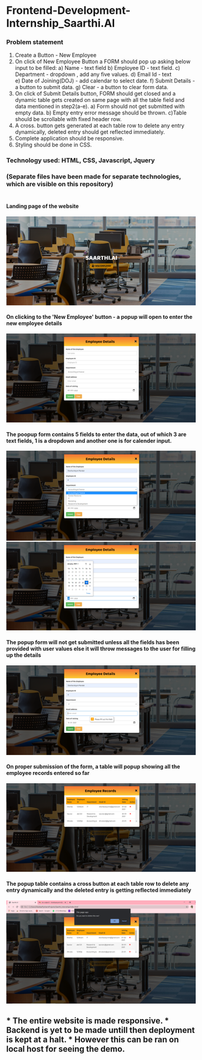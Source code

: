 # Frontend-Development-Internship_Saarthi.AI

<h3><b>Problem statement</b></h3>

1. Create a Button - New Employee 
2. On click of New Employee Button a FORM should pop up asking below input to be filled: 
a) Name - text field 
b) Employee ID - text field. 
c) Department - dropdown , add any five values. 
d) Email Id - text  
e) Date of Joining(DOJ) - add calendar to select date. 
f) Submit Details - a button to submit data. 
g) Clear - a button to clear form data. 
3. On click of Submit Details button, FORM should get closed and a dynamic table gets  created on same page with all the table field and data mentioned in step2(a-e). 
a) Form should not get submitted with empty data. 
b) Empty entry error message should be thrown. 
c)Table should be scrollable with fixed header row. 
4. A cross. button gets generated at each table row to delete any entry dynamically, deleted  entry should get reflected immediately. 
5. Complete application should be responsive. 
6. Styling should be done in CSS. 

<h3>Technology used: HTML, CSS, Javascript, Jquery<h3> (Separate files have been made for separate technologies, which are visible on this repository) <br>
  <br>
  
  <h4> Landing page of the website </h4>

<img src="https://github.com/sharika-anjum/Frontend-Development-Internship_Saarthi.AI/blob/main/Results/landing%20page.png"> 
 <br>
  
  <h4> On clicking to the 'New Employee' button - a popup will open to enter the new employee details</h4>


<img src="https://github.com/sharika-anjum/Frontend-Development-Internship_Saarthi.AI/blob/main/Results/Page%202.png"> 

 <br>
  
  <h4> The poopup form contains 5 fields to enter the data, out of which 3 are text fields, 1 is a dropdown and another one is for calender input. </h4>
<img src="https://github.com/sharika-anjum/Frontend-Development-Internship_Saarthi.AI/blob/main/Results/Page%203.png"> 
<img src="https://github.com/sharika-anjum/Frontend-Development-Internship_Saarthi.AI/blob/main/Results/Page%204.png"> 

 <br>
  
  <h4> The popup form will not get submitted unless all the fields has been provided with user values else it will throw messages to the user for filling up the details</h4>
<img src="https://github.com/sharika-anjum/Frontend-Development-Internship_Saarthi.AI/blob/main/Results/Page%205.png"> 

 <br>
  
  <h4> On proper submission of the form, a table will popup showing all the employee records entered so far </h4>
<img src="https://github.com/sharika-anjum/Frontend-Development-Internship_Saarthi.AI/blob/main/Results/Page%206.png"> 

 <br>
  
  <h4>The popup table contains a cross button at each table row to delete any entry dynamically and the deleted  entry is getting reflected immediately </h4>
<img src="https://github.com/sharika-anjum/Frontend-Development-Internship_Saarthi.AI/blob/main/Results/Page%207.png"> 



<h2>* The entire website is made responsive.
  * Backend is yet to be made untill then deployment is kept at a halt.
  * However this can be ran on local host for seeing the demo.</h2>
